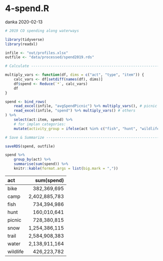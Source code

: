 4-spend.R
================
danka
2020-02-13

``` r
# 2019 CO spending along waterways

library(tidyverse)
library(readxl)

infile <- "out/profiles.xlsx"
outfile <- "data/processed/spend2019.rds"

# Calculate ---------------------------------------------------------------

multiply_vars <- function(df, dims = c("act", "type", "item")) {
    calc_vars <- df[setdiff(names(df), dims)]
    df$spend <- Reduce(`*`, calc_vars)
    df
}

spend <- bind_rows(
    read_excel(infile, "avgSpendPicnic") %>% multiply_vars(), # picnic
    read_excel(infile, "spend") %>% multiply_vars() # others
) %>%
    select(act:item, spend) %>%
    # for implan categories:
    mutate(activity_group = ifelse(act %in% c("fish", "hunt", "wildlife"), act, "oia"))

# Save & Summarize --------------------------------------------------------

saveRDS(spend, outfile)

spend %>%
    group_by(act) %>%
    summarise(sum(spend)) %>%
    knitr::kable(format.args = list(big.mark = ","))
```

| act      |    sum(spend) |
| :------- | ------------: |
| bike     |   382,369,695 |
| camp     | 2,402,885,783 |
| fish     |   734,394,986 |
| hunt     |   160,010,641 |
| picnic   |   728,380,815 |
| snow     | 1,254,386,115 |
| trail    | 2,584,908,383 |
| water    | 2,138,911,164 |
| wildlife |   426,223,782 |
